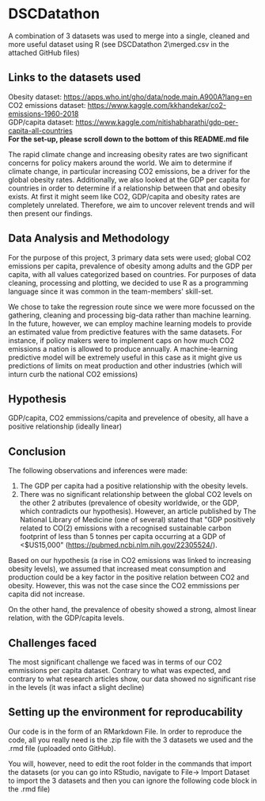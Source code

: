 # DSCDatathon

A combination of 3 datasets was used to merge into a single, cleaned and more useful dataset using R (see DSCDatathon 2\merged.csv in the attached GitHub files)

## Links to the datasets used
Obesity dataset: https://apps.who.int/gho/data/node.main.A900A?lang=en <br />
CO2 emissions dataset: https://www.kaggle.com/kkhandekar/co2-emissions-1960-2018 <br />
GDP/capita dataset: https://www.kaggle.com/nitishabharathi/gdp-per-capita-all-countries <br />
**For the set-up, please scroll down to the bottom of this README.md file**

The rapid climate change and increasing obesity rates are two significant concerns for policy makers around the world. We aim to determine if climate change, in particular increasing CO2 emissions, be a driver for the global obesity rates. Additionally, we also looked at the GDP per capita for countries in order to determine if a relationship between that and obesity exists. At first it might seem like CO2, GDP/capita and obesity rates are completely unrelated. Therefore, we aim to uncover relevent trends and will then present our findings. 

## Data Analysis and Methodology 
For the purpose of this project, 3 primary data sets were used; global CO2 emissions per capita, prevalence of obesity among adults and the GDP per capita, with all values categorized based on countries. For purposes of data cleaning, processing and plotting, we decided to use R as a programming language since it was common in the team-members' skill-set.

We chose to take the regression route since we were more focussed on the gathering, cleaning and processing big-data rather than machine learning. In the future, however, we can employ machine learning models to provide an estimated value from predictive features with the same datasets. For instance, if policy makers were to implement caps on how much CO2 emissions a nation is allowed to produce annually. A machine-learning predictive model will be extremely useful in this case as it might give us predictions of limits on meat production and other industries (which will inturn curb the national CO2 emissions)

## Hypothesis
GDP/capita, CO2 emmissions/capita and prevelence of obesity, all have a positive relationship (ideally linear)

## Conclusion

The following observations and inferences were made:
1. The GDP per capita had a positive relationship with the obesity levels.
2. There was no significant relationship between the global CO2 levels on the other 2 atributes (prevalence of obesity worldwide, or the GDP, which contradicts our hypothesis). However, an article published by The National Library of Medicine (one of several) stated that "GDP positively related to CO(2) emissions with a recognised sustainable carbon footprint of less than 5 tonnes per capita occurring at a GDP of <$US15,000" (https://pubmed.ncbi.nlm.nih.gov/22305524/).

Based on our hypothesis (a rise in CO2 emissions was linked to increasing obesity levels), we assumed that increased meat consumption and production could be a key factor in the positive relation between CO2 and obesity. However, this was not the case since the CO2 emmissions per capita did not increase.

On the other hand, the prevalence of obesity showed a strong, almost linear relation, with the GDP/capita levels. 


## Challenges faced
The most significant challenge we faced was in terms of our CO2 emmissions per capita dataset. Contrary to what was expected, and contrary to what research articles show, our data showed no significant rise in the levels (it was infact a slight decline)


## Setting up the environment for reproducability
Our code is in the form of an RMarkdown File. In order to reproduce the code, all you really need is the .zip file with the 3 datasets we used and the .rmd file (uploaded onto GitHub).

You will, however, need to edit the root folder in the commands that import the datasets (or you can go into RStudio, navigate to File-> Import Dataset to import the 3 datasets and then you can ignore the following code block in the .rmd file)
